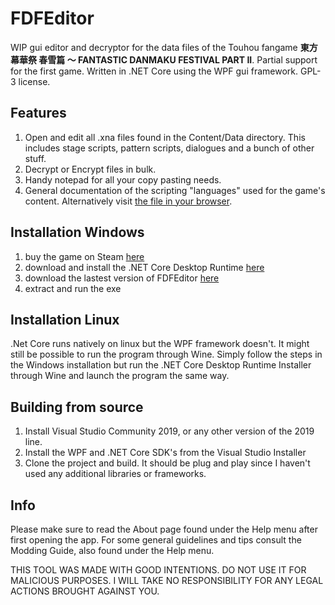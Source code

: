 # FDFEditor
WIP gui editor and decryptor for the data files of the Touhou fangame **東方幕華祭 春雪篇 ～ FANTASTIC DANMAKU FESTIVAL PART II**. Partial support for the first game.
Written in .NET Core using the WPF gui framework. GPL-3 license.

## Features
1. Open and edit all .xna files found in the Content/Data directory. This includes stage scripts, pattern scripts, dialogues and a bunch of other stuff.
2. Decrypt or Encrypt files in bulk.
3. Handy notepad for all your copy pasting needs.
4. General documentation of the scripting "languages" used for the game's content. Alternatively visit [the file in your browser](https://github.com/Kraballa/FDFEditor/blob/master/FDFEditor/Resources/Modding%20Guide.txt).

## Installation Windows
1. buy the game on Steam [here](https://store.steampowered.com/app/1031480/___Fantastic_Danmaku_Festival_Part_II/)
2. download and install the .NET Core Desktop Runtime [here](https://dotnet.microsoft.com/download/dotnet-core/3.1/runtime/?utm_source=getdotnetcore&utm_medium=referral)
3. download the lastest version of FDFEditor [here](https://github.com/Kraballa/FDFEditor/releases)
4. extract and run the exe

## Installation Linux
.Net Core runs natively on linux but the WPF framework doesn't. It might still be possible to run the program through Wine. Simply follow the steps in the Windows installation but run the .NET Core Desktop Runtime Installer through Wine and launch the program the same way.

## Building from source
1. Install Visual Studio Community 2019, or any other version of the 2019 line.
2. Install the WPF and .NET Core SDK's from the Visual Studio Installer
3. Clone the project and build.
It should be plug and play since I haven't used any additional libraries or frameworks.

## Info
Please make sure to read the About page found under the Help menu after first opening the app. For some general guidelines and tips consult the Modding Guide, also found under the Help menu.

THIS TOOL WAS MADE WITH GOOD INTENTIONS. DO NOT USE IT FOR MALICIOUS PURPOSES. I WILL TAKE NO RESPONSIBILITY FOR ANY LEGAL ACTIONS BROUGHT AGAINST YOU.
